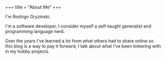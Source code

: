+++
title = "About Me"
+++

I'm Rodrigo Gryzinski.

I'm a software developer, I consider myself a self-taught generalist and programming language nerd.

Over the years I've learned a lot from what others had to share online so this blog is a way to pay
it forward, I talk about what I've been tinkering with in my hobby projects.
